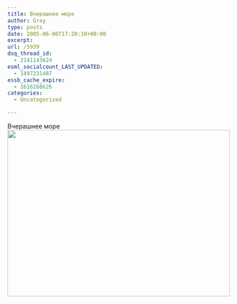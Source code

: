 ```yaml
---
title: Вчерашнее море
author: Gray
type: posts
date: 2005-06-06T17:20:10+00:00
excerpt:
url: /5939
dsq_thread_id:
  - 2141143624
esml_socialcount_LAST_UPDATED:
  - 1497231487
essb_cache_expire:
  - 1616268626
categories:
  - Uncategorized

---
```








Вчерашнее море  
<img src="https://i2.wp.com/images9.fotki.com/v190/photos/5/520379/2153934/004173-vi.jpg?resize=500%2C375" title="" width="500" height="375" border="0" data-recalc-dims="1" />